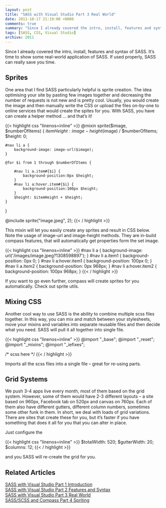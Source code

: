 ```yaml
---
layout: post
title: "SASS with Visual Studio Part 3 Real World"
date: 2011-10-17 21:19:00 +0000
comments: true
summary: "Since I already covered the intro, install, features and syntax of SASS. It’s time to show some real-world application of SASS. If used properly, SASS can really save you time."
tags: [SASS, CSS, Visual Studio]
archive: 2011
---
```


Since I already covered the intro, install, features and syntax of SASS. It’s time to show some real-world application of SASS. If used properly, SASS can really save you time.
<!--more-->

Sprites
-------------------

One area that I find SASS particularly helpful is sprite creation. The idea optimising your site by pasting few images together and decreasing the number of requests is not new and is pretty cool. Usually, you would create the image and then manually write the CSS or upload the files on-by-one to online services that would create the spites for you. With SASS, you have can create a helper method … and that’s it!

{{< highlight css "linenos=inline" >}}
@mixin sprite($image, $numberOfItems) {
    $itemHeight: image-height($image) / $numberOfItems;
    $height: 0;
 
    #nav li a {
        background-image: image-url($image);
    }
 
    @for $i from 1 through $numberOfItems {
         
        #nav li a.item#{$i} {
            background-position:0px $height;
        }
        #nav li a:hover.item#{$i} {
            background-position:100px $height;
        }
        $height: $itemHeight + $height;
    }    
}
 
 
@include sprite("image.jpeg", 2);
{{< / highlight >}}

This mixin will let you easily create any sprites and result in CSS below. Note the usage of image-url and image-height methods. They are in-build compass features, that will automatically get properties form the set image.

{{< highlight css "linenos=inline" >}}
#nav li a {
  background-image: url('/images/image.jpeg?1308598897');
}
#nav li a.item1 {
  background-position: 0px 0;
}
#nav li a:hover.item1 {
  background-position: 100px 0;
}
#nav li a.item2 {
  background-position: 0px 968px;
}
#nav li a:hover.item2 {
  background-position: 100px 968px;
}
{{< / highlight >}}
 

If you want to go even further, compass will create sprites for you automatically. Check out sprite utils.

 

Mixing CSS
-------------------

Another cool way to use SASS is the ability to combine multiple scss files together. In this way, you can mix and match between your stylesheets, move your mixins and variables into separate reusable files and then decide what you need. SASS will pull it all together into single file.

{{< highlight css "linenos=inline" >}}
@import "_base";
@import "_reset";
@import "_mixins";
@import "_iefixes";
 
/* scss here */
{{< / highlight >}}
 

Imports all the scss files into a single file – great for re-using parts.

Grid Systems
-------------------

We push 3-4 apps live every month, most of them based on the grid system. However, some of them would have 2-3 different layouts – a site based on 960px, Facebook tab on 520px and canvas on 760px. Each of them also have different gutters, different column numbers, sometimes some other funk in them. In short, we deal with loads of grid variations. There are sites that create these for you, but it’s faster if you have something that does it all for you that you can alter in place.

Just configure the

{{< highlight css "linenos=inline" >}}
$totalWidth: 520;
$gutterWidth: 20;
$columns: 12;
{{< / highlight >}}

and you SASS will re-create the grid for you.

Related Articles
-------------------

[SASS with Visual Studio Part 1 Introduction](/introduction-to-sass-with-visual-studio/)<br/>
[SASS with Visual Studio Part 2 Features and Syntax](/sass-with-visual-studio-part-2-features-and-syntax/)<br/>
[SASS with Visual Studio Part 3 Real World](/sass-with-visual-studio-part-3-real-world/)<br/>
[SASS/SCSS and Compass Part 4 Spriting](/sass-part-4-spriting/)<br/>
